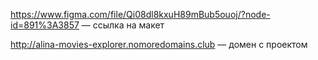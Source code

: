 https://www.figma.com/file/Qi08dl8kxuH89mBub5ouoj/?node-id=891%3A3857 — ссылка на макет

http://alina-movies-explorer.nomoredomains.club — домен с проектом
